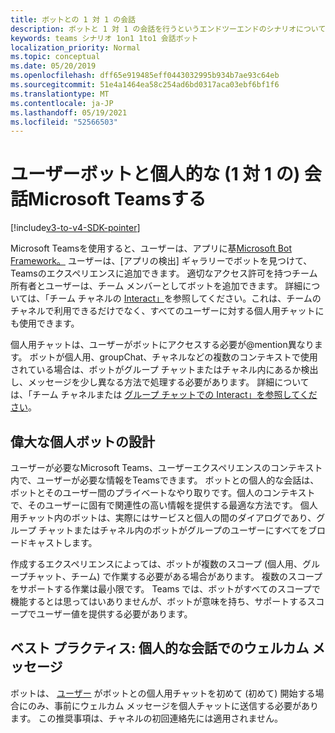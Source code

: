 ```yaml
---
title: ボットとの 1 対 1 の会話
description: ボットと 1 対 1 の会話を行うというエンドツーエンドのシナリオについて説明Microsoft Teams
keywords: teams シナリオ 1on1 1to1 会話ボット
localization_priority: Normal
ms.topic: conceptual
ms.date: 05/20/2019
ms.openlocfilehash: dff65e919485eff0443032995b934b7ae93c64eb
ms.sourcegitcommit: 51e4a1464ea58c254ad6bd0317aca03ebf6bf1f6
ms.translationtype: MT
ms.contentlocale: ja-JP
ms.lasthandoff: 05/19/2021
ms.locfileid: "52566503"
---
```

# <a name="have-a-personal-one-on-one-conversation-with-a-microsoft-teams-bot"></a>ユーザーボットと個人的な (1 対 1 の) 会話Microsoft Teamsする

[!include[v3-to-v4-SDK-pointer](~/includes/v3-to-v4-pointer-bots.md)]

Microsoft Teamsを使用すると、ユーザーは、アプリに基[Microsoft Bot Framework。](/azure/bot-service/?view=azure-bot-service-3.0&preserve-view=true) ユーザーは、[アプリの検出] ギャラリーでボットを見つけて、Teamsのエクスペリエンスに追加できます。 適切なアクセス許可を持つチーム所有者とユーザーは、チーム メンバーとしてボットを追加できます。 詳細については、「チーム チャネルの [Interact」](~/resources/bot-v3/bot-conversations/bots-conv-channel.md)を参照してください。これは、チームのチャネルで利用できるだけでなく、すべてのユーザーに対する個人用チャットにも使用できます。

個人用チャットは、ユーザーがボットにアクセスする必要が@mention異なります。 ボットが個人用、groupChat、チャネルなどの複数のコンテキストで使用されている場合は、ボットがグループ チャットまたはチャネル内にあるか検出し、メッセージを少し異なる方法で処理する必要があります。 詳細については、「チーム チャネルまたは [グループ チャットでの Interact」を参照してください](~/resources/bot-v3/bot-conversations/bots-conv-proactive.md)。

## <a name="designing-a-great-personal-bot"></a>偉大な個人ボットの設計

ユーザーが必要なMicrosoft Teams、ユーザーエクスペリエンスのコンテキスト内で、ユーザーが必要な情報をTeamsできます。 ボットとの個人的な会話は、ボットとそのユーザー間のプライベートなやり取りです。個人のコンテキストで、そのユーザーに固有で関連性の高い情報を提供する最適な方法です。 個人用チャット内のボットは、実際にはサービスと個人の間のダイアログであり、グループ チャットまたはチャネル内のボットがグループのユーザーにすべてをブロードキャストします。

作成するエクスペリエンスによっては、ボットが複数のスコープ (個人用、グループチャット、チーム) で作業する必要がある場合があります。 複数のスコープをサポートする作業は最小限です。 Teams では、ボットがすべてのスコープで機能するとは思ってはいありませんが、ボットが意味を持ち、サポートするスコープでユーザー値を提供する必要があります。

## <a name="best-practice-welcome-messages-in-personal-conversations"></a>ベスト プラクティス: 個人的な会話でのウェルカム メッセージ

ボットは、 [ユーザー](~/resources/bot-v3/bot-conversations/bots-conv-proactive.md) がボットとの個人用チャットを初めて (初めて) 開始する場合にのみ、事前にウェルカム メッセージを個人チャットに送信する必要があります。 この推奨事項は、チャネルの初回連絡先には適用されません。
